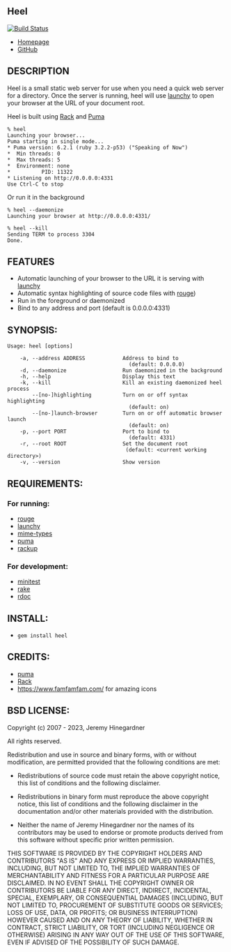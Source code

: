 ## Heel
[![Build Status](https://copiousfreetime.semaphoreci.com/badges/heel/branches/main.svg)](https://copiousfreetime.semaphoreci.com/projects/heel)

* [Homepage](https://github.com/copiousfreetime/heel/)
* [GitHub](https://github.com/copiousfreetime/heel/)

## DESCRIPTION

Heel is a small static web server for use when you need a quick web server for a
directory.  Once the server is running, heel will use
[launchy](https://rubygems.org/gems/launchy/) to open your browser at
the URL of your document root.

Heel is built using [Rack](https://github.com/rack/rack) and
[Puma](https://puma.io)

    % heel
    Launching your browser...
    Puma starting in single mode...
    * Puma version: 6.2.1 (ruby 3.2.2-p53) ("Speaking of Now")
    *  Min threads: 0
    *  Max threads: 5
    *  Environment: none
    *          PID: 11322
    * Listening on http://0.0.0.0:4331
    Use Ctrl-C to stop

Or run it in the background

    % heel --daemonize
    Launching your browser at http://0.0.0.0:4331/

    % heel --kill
    Sending TERM to process 3304
    Done.

## FEATURES

* Automatic launching of your browser to the URL it is serving with [launchy](https://github.com/copiousfreetime/launchy/)
* Automatic syntax highlighting of source code files with [rouge](https://github.com/ruby-rouge/rouge))
* Run in the foreground or daemonized
* Bind to any address and port (default is 0.0.0.0:4331)

## SYNOPSIS:

    Usage: heel [options]

        -a, --address ADDRESS            Address to bind to
                                           (default: 0.0.0.0)
        -d, --daemonize                  Run daemonized in the background
        -h, --help                       Display this text
        -k, --kill                       Kill an existing daemonized heel process
            --[no-]highlighting          Turn on or off syntax highlighting
                                           (default: on)
            --[no-]launch-browser        Turn on or off automatic browser launch
                                           (default: on)
        -p, --port PORT                  Port to bind to
                                           (default: 4331)
        -r, --root ROOT                  Set the document root
                                          (default: <current working directory>)
        -v, --version                    Show version

## REQUIREMENTS:

### For running: 

* [rouge](https://github.com/rouge-ruby/rouge)
* [launchy](https://github.com/copiousfreetime/launchy/)
* [mime-types](https://github.com/mime-types/ruby-mime-types/)
* [puma](https://puma.io)
* [rackup](https://github.com/rack/rackup)

### For development:

* [minitest](https://rubygems.org/gems/minitest)
* [rake](https://rubygems.org/gems/rake)
* [rdoc](https://rubygems.org/gems/rdoc)

## INSTALL:

* `gem install heel`

## CREDITS:

* [puma](https://puma.io)
* [Rack](https://github.com/rack/rack)
* https://www.famfamfam.com/ for amazing icons

## BSD LICENSE:

Copyright (c) 2007 - 2023, Jeremy Hinegardner

All rights reserved.

Redistribution and use in source and binary forms, with or without
modification, are permitted provided that the following conditions are met:

  * Redistributions of source code must retain the above copyright notice,
    this list of conditions and the following disclaimer.

  * Redistributions in binary form must reproduce the above copyright notice,
    this list of conditions and the following disclaimer in the
    documentation and/or other materials provided with the
    distribution.

  * Neither the name of Jeremy Hinegardner nor the
    names of its contributors may be used to endorse or promote
    products derived from this software without specific prior written
    permission.

THIS SOFTWARE IS PROVIDED BY THE COPYRIGHT HOLDERS AND CONTRIBUTORS "AS
IS" AND ANY EXPRESS OR IMPLIED WARRANTIES, INCLUDING, BUT NOT LIMITED
TO, THE IMPLIED WARRANTIES OF MERCHANTABILITY AND FITNESS FOR A
PARTICULAR PURPOSE ARE DISCLAIMED. IN NO EVENT SHALL THE COPYRIGHT OWNER
OR CONTRIBUTORS BE LIABLE FOR ANY DIRECT, INDIRECT, INCIDENTAL, SPECIAL,
EXEMPLARY, OR CONSEQUENTIAL DAMAGES (INCLUDING, BUT NOT LIMITED TO,
PROCUREMENT OF SUBSTITUTE GOODS OR SERVICES; LOSS OF USE, DATA, OR
PROFITS; OR BUSINESS INTERRUPTION) HOWEVER CAUSED AND ON ANY THEORY OF
LIABILITY, WHETHER IN CONTRACT, STRICT LIABILITY, OR TORT (INCLUDING
NEGLIGENCE OR OTHERWISE) ARISING IN ANY WAY OUT OF THE USE OF THIS
SOFTWARE, EVEN IF ADVISED OF THE POSSIBILITY OF SUCH DAMAGE.
